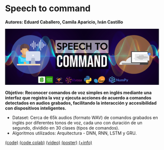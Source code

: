 # Speech to command

**Autores: Eduard Caballero, Camila Aparicio, Iván Castillo**



![banner](proyecto/banner_speech_to_command_IA2.jpg)

**Objetivo: Reconocer comandos de voz simples en inglés mediante una interfaz que registra la voz y ejecuta acciones de acuerdo a comandos detectados en audios grabados, facilitando la interacción y accesibilidad con dispositivos inteligentes.**  

- Dataset: Cerca de 65k audios (formato WAV) de comandos grabados en inglés por diferentes tonos de voz, cada uno con duración de un segundo, dividido en 30 clases (tipos de comandos).
- Algoritmos utilizados: Arquitectura - DNN, RNN, LSTM y GRU.


[(code)](proyecto/notebook_speech_to_command_IA2.ipynb) [(code colab)](https://colab.research.google.com/drive/1yxOtaj6W-wcMct1Lae_9Oli653EbmkS6) [(video)](https://www.youtube.com/watch?v=eDRIdYVA9E4) [(poster)](proyecto/poster_speech_to_command_IA2.pdf) [(+info)](proyecto/slides_speech_to_command_IA2.pdf)
